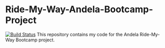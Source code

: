 # Ride-My-Way-Andela-Bootcamp-Project
[![Build Status](https://travis-ci.org/cmplx-xyttmt/Ride-My-Way-Andela-Bootcamp-Project.svg?branch=develop)](https://travis-ci.org/cmplx-xyttmt/Ride-My-Way-Andela-Bootcamp-Project)
This repository contains my code for the Andela Ride-My-Way Bootcamp project.
